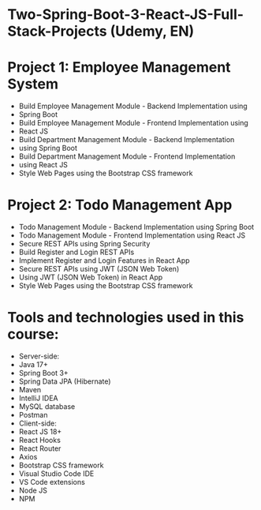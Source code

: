 # Two-Spring-Boot-3-React-JS-Full-Stack-Projects (Udemy, EN)

# Project 1: Employee Management System

- Build Employee Management Module - Backend Implementation using
- Spring Boot
- Build Employee Management Module - Frontend Implementation using
- React JS
- Build Department Management Module - Backend Implementation
- using Spring Boot
- Build Department Management Module - Frontend Implementation
- using React JS
- Style Web Pages using the Bootstrap CSS framework


# Project 2: Todo Management App

- Todo Management Module - Backend Implementation using Spring Boot
- Todo Management Module - Frontend Implementation using React JS
- Secure REST APIs using Spring Security
- Build Register and Login REST APIs
- Implement Register and Login Features in React App
- Secure REST APIs using JWT (JSON Web Token)
- Using JWT (JSON Web Token) in React App
- Style Web Pages using the Bootstrap CSS framework


# Tools and technologies used in this course:

- Server-side:
- Java 17+
- Spring Boot 3+
- Spring Data JPA (Hibernate)
- Maven
- IntelliJ IDEA
- MySQL database
- Postman
- Client-side:
- React JS 18+
- React Hooks
- React Router
- Axios
- Bootstrap CSS framework
- Visual Studio Code IDE
- VS Code extensions
- Node JS
- NPM
